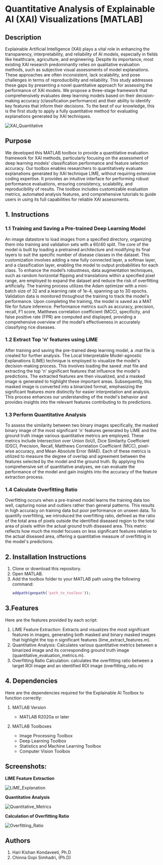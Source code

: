 # Quantitative Analysis of Explainable AI (XAI) Visualizations [MATLAB]

## Description
Explainable Artificial Intelligence (XAI) plays a vital role in enhancing the transparency, interpretability, and reliability of AI models, especially in fields like healthcare, agriculture, and engineering. Despite its importance, most existing XAI research predominantly relies on qualitative evaluation methods, such as subjective visual assessments of model explanations. These approaches are often inconsistent, lack scalability, and pose challenges in terms of reproducibility and reliability. This study addresses these gaps by presenting a novel quantitative approach for assessing the performance of XAI models. We propose a three-stage framework that comprehensively evaluates deep learning models based on their decision-making accuracy (classification performance) and their ability to identify key features that inform their decisions. To the best of our knowledge, this is the first study to apply a fully quantitative method for evaluating explanations generated by XAI techniques.

![XAI_Quantitative](https://github.com/user-attachments/assets/b5695132-661a-40f3-9308-14c27baf50fd)


## Purpose
We developed this MATLAB toolbox to provide a quantitative evaluation framework for XAI methods, particularly focusing on the assessment of deep learning models' classification performance and feature selection accuracy. Our toolbox enables researchers to quantitatively evaluate explanations generated by XAI technique LIME, without requiring extensive coding expertise. It provides an intuitive interface for performing robust performance evaluations, ensuring consistency, scalability, and reproducibility of results. The toolbox includes customizable evaluation metrics, automated analysis features, and comprehensive tutorials to guide users in using its full capabilities for reliable XAI assessments.

## 1. Instructions
### 1.1 Training and Saving a Pre-trained Deep Learning Model
An image datastore to load images from a specified directory, organizing them into training and validation sets with a 60/40 split. The core of the model is built by loading a pretrained architecture and modifying its final layers to suit the specific number of disease classes in the dataset. This customization involves adding a new fully connected layer, a softmax layer, and a classification layer, enabling the model to output probabilities for each class. To enhance the model’s robustness, data augmentation techniques, such as random horizontal flipping and translations within a specified pixel range, are employed to expand the dataset and reduce the risk of overfitting artificially. The training process utilizes the Adam optimizer with a mini-batch size of 32 and a learning rate of 1e-4, spanning up to 30 epochs. Validation data is monitored throughout the training to track the model's performance. Upon completing the training, the model is saved as a MAT file for future inference. Performance metrics such as accuracy, precision, recall, F1 score, Matthews correlation coefficient (MCC), specificity, and false positive rate (FPR) are computed and displayed, providing a comprehensive overview of the model’s effectiveness in accurately classifying rice diseases.

### 1.2 Extract Top 'n' features using LIME
After training and saving the pre-trained deep learning model, a .mat file is created for further analysis. The Local Interpretable Model-agnostic Explanations (LIME) technique is employed to visualize the model's decision-making process. This involves loading the saved .mat file and extracting the top 'n' significant features that influence the model's predictions. The extracted features are then visualized, and a masked image is generated to highlight these important areas. Subsequently, this masked image is converted into a binarized format, emphasizing the significant features more distinctly for easier interpretation and analysis. This process enhances our understanding of the model's behavior and provides insights into the relevant features contributing to its predictions.

### 1.3 Perform Quantitative Analysis
To assess the similarity between two binary images specifically, the masked binary image of the most significant 'n' features generated by LIME and the ground truth image various quantitative metrics are employed. These metrics include Intersection over Union (IoU), Dice Similarity Coefficient (DSC), Precision, Recall, Matthews Correlation Coefficient (MCC), pixel-wise accuracy, and Mean Absolute Error (MAE). Each of these metrics is utilized to measure the degree of overlap and agreement between the features selected by the model and the ground truth. By applying this comprehensive set of quantitative analyses, we can evaluate the performance of the model and gain insights into the accuracy of the feature extraction process.

### 1.4 Calculate Overfitting Ratio
Overfitting occurs when a pre-trained model learns the training data too well, capturing noise and outliers rather than general patterns. This results in high accuracy on training data but poor performance on unseen data. To quantify overfitting, we introduced the overfitting ratio, defined as the ratio of the total area of pixels outside the identified diseased region to the total area of pixels within the actual ground truth diseased area. This metric reflects how much the model focuses on less significant features relative to the actual diseased area, offering a quantitative measure of overfitting in the model's predictions.


## 2. Installation Instructions
1. Clone or download this repository.
2. Open MATLAB.
3. Add the toolbox folder to your MATLAB path using the following command:
    ```matlab
    addpath(genpath('path_to_toolbox'));
    ```

## 3.Features
Here are the features provided by each script:

1. LIME Feature Extraction: Extracts and visualizes the most significant features in images, generating both masked and binary masked images that highlight the top n significant features (lime_extract_features.m).
2. Quantitative Analysis: Calculates various quantitative metrics between a binarized image and its corresponding ground truth image (quantitative_evaluation_metrics.m).
3. Overfitting Ratio Calculation: calculates the overfitting ratio between a target ROI image and an identified ROI image (overfitting_ratio.m)


## 4. Dependencies
Here are the dependencies required for the Explainable AI Toolbox to function correctly:

1. MATLAB Version
   - MATLAB R2020a or later

2. MATLAB Toolboxes
   - Image Processing Toolbox
   - Deep Learning Toolbox
   - Statistics and Machine Learning Toolbox
   - Computer Vision Toolbox
  
## Screenshots:
**LIME Feature Extraction**

![LIME_Explanation](https://github.com/user-attachments/assets/4f72d621-2e3c-4112-bab4-74a223d518fd)

**Quantitative Analysis**

![Quantitative_Metrics](https://github.com/user-attachments/assets/bdc248f1-9b0c-445c-880d-3b60c132e797)

**Calculation of Overfitting Ratio**

![Overfitting_Ratio](https://github.com/user-attachments/assets/e69f1835-ff5f-4171-be65-a07e0246ce48)


## Authors
1. Hari Kishan Kondaveeti, Ph.D
2. Chinna Gopi Simhadri, (Ph.D)
